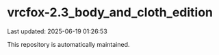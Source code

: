 # vrcfox-2.3_body_and_cloth_edition

Last updated: 2025-06-19 01:26:53

This repository is automatically maintained.
